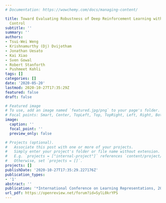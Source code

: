 ```yaml
---
# Documentation: https://wowchemy.com/docs/managing-content/

title: Toward Evaluating Robustness of Deep Reinforcement Learning with Continuous
  Control
subtitle: ''
summary: ''
authors:
- Tsui-Wei Weng
- Krishnamurthy (Dj) Dvijotham
- Jonathan Uesato
- Kai Xiao
- Sven Gowal
- Robert Stanforth
- Pushmeet Kohli
tags: []
categories: []
date: '2020-05-20'
lastmod: 2020-10-27T17:35:29Z
featured: false
draft: false

# Featured image
# To use, add an image named `featured.jpg/png` to your page's folder.
# Focal points: Smart, Center, TopLeft, Top, TopRight, Left, Right, BottomLeft, Bottom, BottomRight.
image:
  caption: ''
  focal_point: ''
  preview_only: false

# Projects (optional).
#   Associate this post with one or more of your projects.
#   Simply enter your project's folder or file name without extension.
#   E.g. `projects = ["internal-project"]` references `content/project/deep-learning/index.md`.
#   Otherwise, set `projects = []`.
projects: []
publishDate: '2020-10-27T17:35:29.227176Z'
publication_types:
- '1'
abstract: ''
publication: '*International Conference on Learning Representations, 2020*'
url_pdf: https://openreview.net/forum?id=SylL0krYPS
---
```

